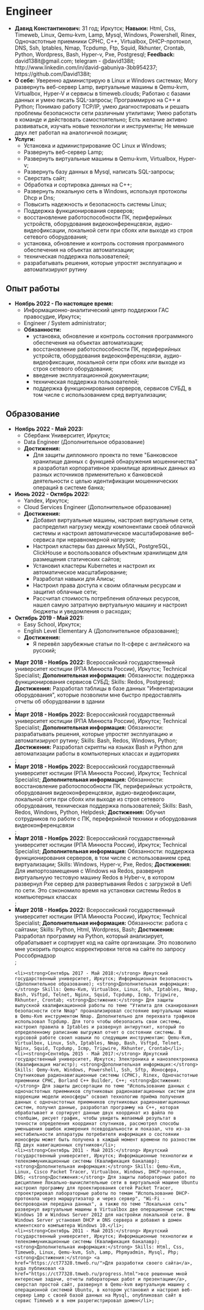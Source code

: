 # Engineer
<p>
    <ul>
        <li>
            <strong>Давид Константинович:</strong> 31 год; Иркутск; 
            <strong>Навыки:</strong> Html, Css, Timeweb, Linux, Qemu-kvm, Lamp, Mysql, Windows, Powershell, Rinex, Одночастотные приемники СРНС, C++, Virtualbox, DHCP-протокол, DNS, Ssh, Iptables, Nmap, Tcpdump, Ftp, Squid, Rkhunter, Crontab, Python, Wordpress, Bash, Hyper-v, Pxe, Postgresql;
            <strong>Feedback:</strong> david138it@gmail.com; telegram - @david138it; http://www.linkedin.com/in/david-gabuniya-3bb954237; https://github.com/David138it;
        </li>
        <li>
            <strong>О себе:</strong> Уверенно администрирую в Linux и Windows системах; Могу развернуть веб-сервер Lamp, виртуальные машины в Qemu-kvm, Virtualbox, Hyper-V и сервисы в timeweb.clouds; Работаю с базами данных и умею писать SQL-запросы; Программирую на C++ и Python; Понимаю работу TCP/IP, умею диагностировать и решать проблемы безопасности сети различным утилитами; Умею работать в команде и действовать самостоятельно; Есть желание активно развиваться, изучать новые технологии и инструменты; Не меньше двух лет работал на аналогичной позиции;</li>
            <!--
            <li>хорошо знаком с контейнеризацией;</li>
            <li>свободно читаю и перевожу техническую документацию на английском языке;</li>
            -->
        </li>
        <li>
            <strong>Услуги:</strong>
            <ul>
                <li>Установка и администрирование ОС Linux и Windows;</li>
                <li>Развернуть веб-сервер Lamp;</li>
                <li>Развернуть виртуальные машины в Qemu-kvm, Virtualbox, Hyper-v;</li>
                <li>Развернуть базу данных в Mysql, написать SQL-запросы;</li>
                <li>Сверстать сайт;</li>
                <li>Обработка и сортировка данных на C++;</li>
                <li>Развернуть локальную сеть в Windows, используя протоколы Dhcp и Dns;</li>
                <li>Повысить надежность и безопасность системы Linux;</li>
                <li>Поддержка функционирования серверов;</li>
                <li>восстановление работоспособности ПК, периферийных устройств, оборудования видеоконференцсвязи, аудио-видеофиксации, локальной сети при сбоях или выходе из строя сетевого оборудования;</li>
                <li>установка, обновление и контроль состояния программного обеспечения на объектах автоматизации;</li>
                <li>техническая поддержка пользователей;</li>
                <li>разрабатывать решения, которые упростят эксплуатацию и автоматизируют рутину</li>
                <!--                
                <li>обеспечивать бесперебойную работу сервисов и улучшать их производительность;</li>
                <li>планировать, развивать и сопровождать инфраструктуру для сервисов;</li>
                <li>помогать разработчикам решать системные проблемы их сервисов, настраивать инфраструктуру и мониторинги;</li>
                <li>анализировать нештатные ситуации, разрешать и разрабатывать меры по их предотвращению;</li>                
                -->
            </ul>     
        </li>
    </ul>
</p>
<h2>Опыт работы</h2>
<p>
                        <ul>
                            <li>
                                <strong>Ноябрь 2022 - По настоящее время:</strong>
                                <ul>
                                    <li>Информационно-аналитический центр поддержки ГАС правосудие, Иркутск;</li>
                                    <li>Engineer / System administrator;</li>
                                    <li>
                                        <strong>Обязанности:</strong>
                                        <ul>
                                            <li>установка, обновление и контроль состояния программного обеспечения на объектах автоматизации;</li>
                                            <li>восстановление работоспособности ПК, периферийных устройств, оборудования видеоконференцсвязи, аудио-видеофиксации, локальной сети при сбоях или выходе из строя сетевого оборудования;</li>
                                            <li>введение эксплуатационной документации;</li>
                                            <li>техническая поддержка пользователей;</li>
                                            <li>поддержка функционирования серверов, сервисов СУБД, в том числе с использованием сред виртуализации;</li>    
                                        </ul>
                                    </li>
                                    <!--<li>
                                        <strong>Достижения:</strong>
                                        <ul>
                                            <li>Разработал скрипты для автоматизации работы с системой Гас правосудия;</li>
                                            <li>Решил проблему с постоянным увеличением базы данных на сервере;</li>
                                        </ul>
                                    </li>-->
                                </ul>
                            </li>
                        </ul>
</p>
<h2>Образование</h2>
<p>
                        <ul>
                            <li>
                                <strong>Ноябрь 2022 - Май 2023:</strong>
                                <ul>
                                    <li>Сбербанк Университет, Иркутск;</li>
                                    <li>Data Engineer (Дополнительное образование)</li>
                                    <li>
                                        <strong>Достижения:</strong>
                                        <ul>
                                            <li>Для защиты дипломного проекта по теме "Банковское хранилище данных с функцией обнаружения мошенничества" я разработал корпоративное хранилище архивных данных из разных источников применительно к банковской деятельности с целью идентификации мошеннических операций в системе банка;</li>
                                        </ul>
                                    </li>
                                </ul>
                            </li>
                            <li>
                                <strong>Июнь 2022 - Октябрь 2022:</strong>
                                <ul>
                                    <li>Yandex, Иркутск;</li>
                                    <li>Cloud Services Engineer (Дополнительное образование)</li>
                                    <li>
                                        <strong>Достижения:</strong>
                                        <ul>
                                            <li>Добавил виртуальные машины, настроил виртуальные сети, распределил нагрузку между компонентами своей облачной системы и настроил автоматическое масштабирование веб-сервиса при неравномерной нагрузке;</li>
                                            <li>Настроил кластеры баз данных MySQL, PostgreSQL, ClickHouse и воспользовался объектным хранилищем для размещения статических сайтов;</li>
                                            <li>Установил кластеры Kubernetes и настроил их автоматическое масштабирование;</li>
                                            <li>Разработал навыки для Алисы;</li>
                                            <li>Настроил права доступа к своим облачным ресурсам и защитил облачные сети;</li>
                                            <li>Рассчитал стоимость потребления облачных ресурсов, нашел самую затратную виртуальную машину и настроил бюджеты и уведомления о расходах;</li>
                                        </ul>
                                    </li>
                                </ul>
                            </li>
                            <li>
                                <strong>Октябрь 2019 - Май 2021:</strong>
                                <ul>
                                    <li>Easy School, Иркутск;</li>
                                    <li>English Level Elementary A (Дополнительное образование);</li>
                                    <li>
                                        <strong>Достижения:</strong>
                                        <ul>
                                            <li>Я перевёл зарубежные статьи по It-сфере с английского на русский;</li>
                                            <!--<li>На языке питон я разработал программу "Словарь", в котором по запросу записывал все труднозапоминаемые слова для меня, их перевод и произношение;</li>
                                            <li>На языке питон я разработал программу "Автоматический перевод", которая автоматически переводит часть текста с русского на английский язык;</li>-->
                                        </ul>
                                    </li>
                                </ul>
                            </li>
                        </ul>
<ul>            
    <!--<li><strong>BEGIN - FINISH:</strong> PLACE; SPECIALIZATION; <strong>Дополнительная информация:</strong> CONTENT; <strong>Достижения:</strong> PROGRESS</li>;-->
    <li><strong>Март 2018 - Ноябрь 2022:</strong> Всероссийский государственный университет юстиции (РПА Минюста России), Иркутск; Technical Specialist; <strong>Дополнительная информация:</strong> Обязанности: поддержка функционирования сервисов СУБД; Skills: Redos, Postgresql; <strong>Достижения:</strong> Разработал таблицы в базе данных "Инвентаризации оборудования", которые позволили мне быстро предоставлять отчеты об оборудовании в здании</li>;
    <li><strong>Март 2018 - Ноябрь 2022:</strong> Всероссийский государственный университет юстиции (РПА Минюста России), Иркутск; Technical Specialist; <strong>Дополнительная информация:</strong> Обязанности: разрабатывать решения, которые упростят эксплуатацию и автоматизируют рутину; Skills: Bash, Redos, Windows, Python; <strong>Достижения:</strong> Разработал скрипты на языках Bash и Python для автоматизации работы в компьютерных классах и аудиториях</li>;
    <li><strong>Март 2018 - Ноябрь 2022:</strong> Всероссийский государственный университет юстиции (РПА Минюста России), Иркутск; Technical Specialist; <strong>Дополнительная информация:</strong> Обязанности: восстановление работоспособности ПК, периферийных устройств, оборудования видеоконференцсвязи, аудио-видеофиксации, локальной сети при сбоях или выходе из строя сетевого оборудования, техническая поддержка пользователей; Skills: Bash, Redos, Windows, Python, Helpdesk; <strong>Достижения:</strong> Обучил сотрудников по работе с ПК, переферийной техники и оборудования видеоконференцсвязи</li>;
    <li><strong>Март 2018 - Ноябрь 2022:</strong> Всероссийский государственный университет юстиции (РПА Минюста России), Иркутск; Technical Specialist; <strong>Дополнительная информация:</strong> Обязанности: поддержка функционирования серверов, в том числе с использованием сред виртуализации; Skills: Windows, Hyper-v, Pxe, Redos; <strong>Достижения:</strong> Для импортозамещения с Windows на Redos, развернул виртуальнуую тестовую машину Redos в Hyber-v, в котором развернул Pxe сервер для развертывания Redos с загрузкой в Uefi по сети. Это сэкономило время на установки системы Redos в компьютерных классах</li>;
    <li><strong>Март 2018 - Ноябрь 2022:</strong> Всероссийский государственный университет юстиции (РПА Минюста России), Иркутск; Technical Specialist; <strong>Дополнительная информация:</strong> Обязанности: работа с сайтами; Skills: Python, Html, Wordpress, Bash; <strong>Достижения:</strong> Разработал программу на Python, который анализирует, обрабатывает и сортирует код на сайте организации. Это позволило мне ускорить процесс корректировки тегов на сайте по запросу Россобрнадзор</li>;

    <li><strong>Сентябрь 2017 - Май 2018:</strong> Иркутский государственный университет, Иркутск; Информационная безопасность (Дополнительное образование); <strong>Дополнительная информация:</strong> Skills: Qemu-Kvm, Virtualbox, Linux, Ssh, Iptables, Nmap, Bash, Vsftpd, Telnet, Nginx, Squid, Tcpdump, Icmp, Tripwire, Rkhunter, Crontab; <strong>Достижения:</strong> Для защиты выпускной квалификационной работы по теме "Утилита для сканирования безопасности сети Nmap" проанализировал состояние виртуальных машин в Qemu-Kvm инструментом Nmap. Дополнительно для перехвата трафиков использовал Tcpdump. Для того чтобы обезопасить свои системы, настроил правила в Iptables и развернул антируткит, который по определенному раписанию выгружал отчет о состоянии системы. В курсовой работе своил навыки по следующим инструментам: Qemu-Kvm, Virtualbox, Linux, Ssh, Iptables, Nmap, Bash, Vsftpd, Telnet, Nginx, Squid, Tcpdump, Icmp, Tripwire, Rkhunter, Crontab</li>;
    <li><strong>Сентябрь 2015 - Май 2017:</strong> Иркутский государственный университет, Иркутск; Электроника и наноэлектроника (Квалификация магистр); <strong>Дополнительная информация:</strong> Skills: Qemy-kvm, Windows, Powershell, Ssh, Sftp, Ионосфера, Спутниковые радионавигационные системы (СРНС), Rinex, Одночастотные приемники СРНС, Borland C++ Builder, C++; <strong>Достижения:</strong> Для защиты диссертации по теме "Использование данных с одночастотных приемников спутниковых радионавигационных систем для коррекции модели ионосферы" освоил технологию приёма получения данных с одночастотных приемников спутниковых радионавигационных систем, получил данные, разработал программу на C++, которая обрабатывает и сортирует данные двух координат из файла по столбцам, рисует график, чтобы увидеть желаемый результат в точности определения координат спутников, рассмотрел способы уменьшения ошибок измерения псевдодальности и показал, что из-за нестабильности аппаратуры потребителя информация о состоянии ионосферы может быть получена в каждый момент времени по разностям ПД двух навигационных спутников</li>;
    <li><strong>Сентябрь 2011 - Май 2015:</strong> Иркутский государственный университет, Иркутск; Информационные технологии и телекоммуникационные системы (Квалификация бакалавр); <strong>Дополнительная информация:</strong> Skills: Qemu-Kvm, Linux, Cisco Packet Tracer, Virtualbox, Windows, DHCP-протокол, DNS; <strong>Достижения:</strong> Для защиты лабораторных работ по дисциплине Локально-вычислительные сети в виртуальной машине Ubuntu настроил программу для проектирования сетей Packet Tracer, спроектрировал лабораторные работы по темам "Использование DHCP-протокола через маршрутизатор и через сервер", "Wi-Fi - беспроводная передача данных", а также по теме "Локальная сеть" развернул виртуальные машины в Virtualbox две операционные системы Windows 10 и Windows Server 2012 для настройки локальной сети. В Windows Server установил DHCP и DNS сервера и добавил в домен клиентского компьютера Windows 10.</li>;
    <li><strong>Сентябрь 2011 - Май 2015:</strong> Иркутский государственный университет, Иркутск; Информационные технологии и телекоммуникационные системы (Квалификация бакалавр); <strong>Дополнительная информация:</strong> Skills: Html, Css, Timeweb, Linux, Qemu-kvm, Ssh, Lamp, Phpmyadmin, Mysql, Php; <strong>Достижения:</strong> <a href="https://ct77328.tmweb.ru/">Для разработки своего сайта</a>, куда публиковал <a href="https://ct77328.tmweb.ru/progress.html">все решенные мной интересные задачи, отчеты лабораторных работ и презентации</a>, сверстал простой сайт, развернул в Qemu-kvm виртуальную машину с операционной системой Ubuntu, в котором установил и настроил веб-сервер Lamp с своей базой данных на Mysql, опубликовал сайт в сервис Timeweb и в нем разрегистрировал домен</li>;
</ul>
